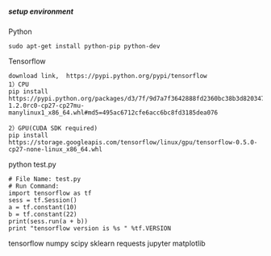 ##### setup environment

Python
```
sudo apt-get install python-pip python-dev
```

Tensorflow
```
download link,  https://pypi.python.org/pypi/tensorflow
1）CPU
pip install https://pypi.python.org/packages/d3/7f/9d7a7f3642888fd2360bc38b3d820347d315fa6492485895bf51e794c3ff/tensorflow-1.2.0rc0-cp27-cp27mu-manylinux1_x86_64.whl#md5=495ac6712cfe6acc6bc8fd3185dea076

2）GPU(CUDA SDK required) 
pip install https://storage.googleapis.com/tensorflow/linux/gpu/tensorflow-0.5.0-cp27-none-linux_x86_64.whl
```

python test.py
```
# File Name: test.py    
# Run Command:     
import tensorflow as tf
sess = tf.Session()
a = tf.constant(10)
b = tf.constant(22)
print(sess.run(a + b)) 
print "tensorflow version is %s " %tf.VERSION
```

tensorflow
numpy
scipy
sklearn
requests
jupyter
matplotlib
